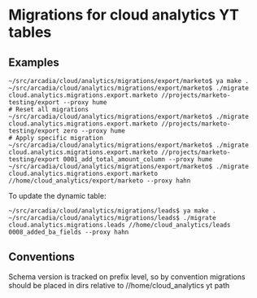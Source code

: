 # Migrations for cloud analytics YT tables

## Examples
```
~/src/arcadia/cloud/analytics/migrations/export/marketo$ ya make .
~/src/arcadia/cloud/analytics/migrations/export/marketo$ ./migrate cloud.analytics.migrations.export.marketo //projects/marketo-testing/export --proxy hume
# Reset all migrations
~/src/arcadia/cloud/analytics/migrations/export/marketo$ ./migrate cloud.analytics.migrations.export.marketo //projects/marketo-testing/export zero --proxy hume
# Apply specific migration
~/src/arcadia/cloud/analytics/migrations/export/marketo$ ./migrate cloud.analytics.migrations.export.marketo //projects/marketo-testing/export 0001_add_total_amount_column --proxy hume
~/src/arcadia/cloud/analytics/migrations/export/marketo$ ./migrate cloud.analytics.migrations.export.marketo //home/cloud_analytics/export/marketo --proxy hahn
```
To update the dynamic table:
```
~/src/arcadia/cloud/analytics/migrations/leads$ ya make .
~/src/arcadia/cloud/analytics/migrations/leads$ ./migrate cloud.analytics.migrations.leads //home/cloud_analytics/leads 0008_added_ba_fields --proxy hahn
```

## Conventions

Schema version is tracked on prefix level, so by convention migrations should be placed in dirs relative to 
//home/cloud_analytics yt path
